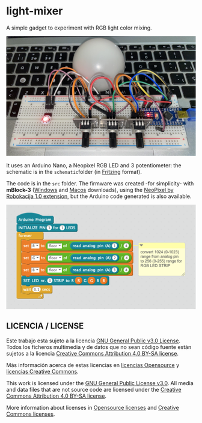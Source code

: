 # light-mixer
A simple gadget to experiment with RGB light color mixing.

![prototype](images/prototype.jpg)

It uses an Arduino Nano, a Neopixel RGB LED and 3 potentiometer: the schematic is in the `schematic`folder (in [Fritzing](https://fritzing.org) format).

The code is in the `src` folder. The firmware was created -for simplicity- with **mBlock-3** ([Windows](https://dl.makeblock.com/mblock3/mBlock_win_V3.4.12.exe) and [Macos](https://dl.makeblock.com/mblock3/mBlock_mac_V3.4.12.zip) downloads), using the [NeoPixel by Robokacija 1.0 extension](https://www.mblock.cc/extensions/uploads/3478f9455438fe7979553f09d80008df12dddc49.zip), but the Arduino code generated is also available.

![firmware](src/firmware.png)


## LICENCIA / LICENSE

Este trabajo esta sujeto a la licencia [GNU General Public v3.0 License](LICENSE-GPLV30). Todos los ficheros multimedia y de datos que no sean código fuente están sujetos a la licencia [Creative Commons Attribution 4.0 BY-SA license](LICENSE-CCBYSA40).

Más información acerca de estas licencias en [licencias Opensource](https://opensource.org/licenses/) y [licencias Creative Commons](https://creativecommons.org/licenses/).

This work is licensed under the [GNU General Public License v3.0](LICENSE-GPLV30). All media and data files that are not source code are licensed under the [Creative Commons Attribution 4.0 BY-SA license](LICENSE-CCBYSA40).

More information about licenses in [Opensource licenses](https://opensource.org/licenses/) and [Creative Commons licenses](https://creativecommons.org/licenses/).